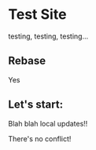 # Test Site

testing, testing, testing...

## Rebase

Yes

## Let's start:

Blah blah local updates!!

There's no conflict!
